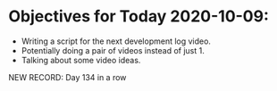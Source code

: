 # Objectives for Today 2020-10-09:

- Writing a script for the next development log video.
- Potentially doing a pair of videos instead of just 1.
- Talking about some video ideas.

NEW RECORD: Day 134 in a row
